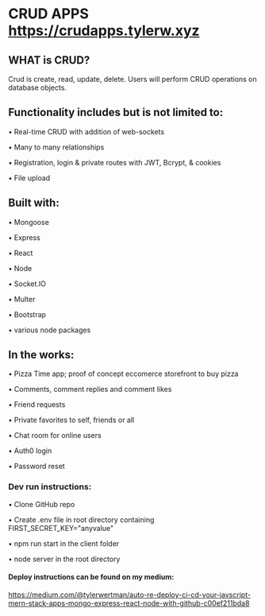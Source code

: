 # CRUD APPS https://crudapps.tylerw.xyz

## WHAT is CRUD?
Crud is create, read, update, delete. Users will perform CRUD operations on database objects. 

## Functionality includes but is not limited to:
• Real-time CRUD with addition of web-sockets

• Many to many relationships

• Registration, login & private routes with JWT, Bcrypt, & cookies

• File upload

## Built with:
• Mongoose

• Express

• React

• Node

• Socket.IO

• Multer

• Bootstrap

• various node packages

## In the works:
• Pizza Time app; proof of concept eccomerce storefront to buy pizza

• Comments, comment replies and comment likes

• Friend requests

• Private favorites to self, friends or all

• Chat room for online users

• Auth0 login

• Password reset

### Dev run instructions:
• Clone GitHub repo

• Create .env file in root directory containing FIRST_SECRET_KEY="anyvalue"

• npm run start in the client folder

• node server in the root directory

#### Deploy instructions can be found on my medium:
https://medium.com/@tylerwertman/auto-re-deploy-ci-cd-your-javscript-mern-stack-apps-mongo-express-react-node-with-github-c00ef211bda8
